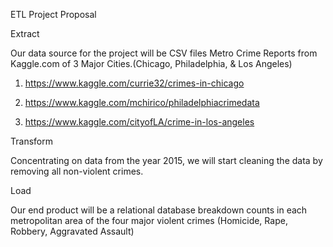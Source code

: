 ETL Project Proposal

Extract

Our data source for the project will be CSV files Metro Crime Reports from Kaggle.com of 3 Major Cities.(Chicago, Philadelphia, & Los Angeles)

1) https://www.kaggle.com/currie32/crimes-in-chicago

2) https://www.kaggle.com/mchirico/philadelphiacrimedata

3) https://www.kaggle.com/cityofLA/crime-in-los-angeles

Transform

Concentrating on data from the year 2015, we will start cleaning the data by removing all non-violent crimes. 

Load

Our end product will be a relational database breakdown counts in each metropolitan area of the four major violent crimes (Homicide, Rape, Robbery, Aggravated Assault)
